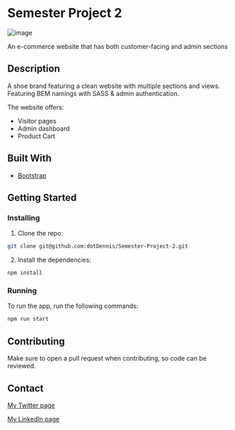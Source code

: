 # Semester Project 2

![image](https://user-images.githubusercontent.com/52622303/164316813-4b12d99f-aeb7-4069-85cf-e72b3a50ac99.png)

An e-commerce website that has both customer-facing and admin sections

## Description

A shoe brand featuring a clean website with multiple sections and views. Featuring BEM namings with SASS & admin authentication.

The website offers:

- Visitor pages
- Admin dashboard
- Product Cart

## Built With

- [Bootstrap](https://getbootstrap.com)

## Getting Started

### Installing

1. Clone the repo:

```bash
git clone git@github.com:dotDennis/Semester-Project-2.git
```

2. Install the dependencies:

```
npm install
```

### Running

To run the app, run the following commands:

```bash
npm run start
```

## Contributing

Make sure to open a pull request when contributing, so code can be reviewed.

## Contact

[My Twitter page](https://www.twitter.com/d0tDennis)

[My LinkedIn page](https://www.linkedin.com/in/dotDennis)

